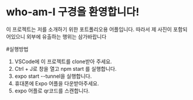 # who-am-I 구경을 환영합니다!
이 프로젝트는 저를 소개하기 위한 포트폴리오용 어플입니다. 
따라서 제 사진이 포함되어있으니 외부에 유출하는 행위는 삼가바랍니다 

#실행방법 

1. VSCode에 이 프로젝트를 clone받아 주세요. 
2. Ctrl + J로 창을 열고 npm start 를 실행합니다.
3. expo start --tunnel을 실행합니다.
4. 휴대폰에 Expo 어플을 다운받아주세요.
5. expo 어플로 qr코드를 스캔합니다.

